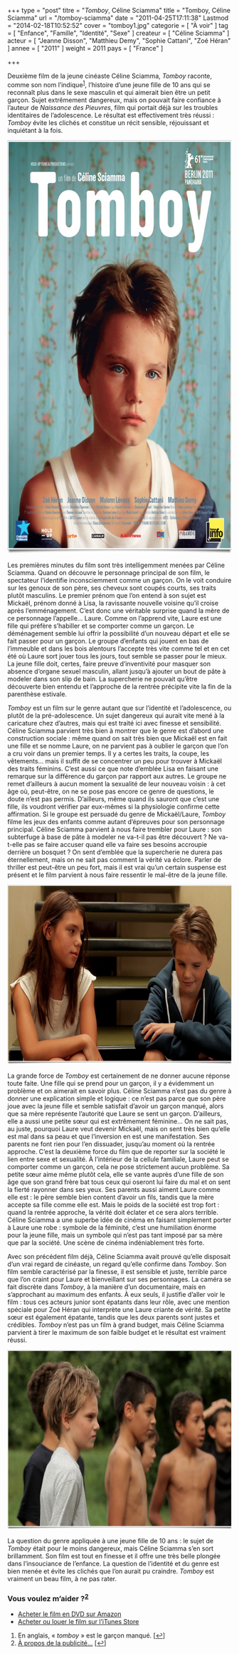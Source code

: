 +++
type = "post"
titre = "<em>Tomboy</em>, Céline Sciamma"
title = "Tomboy, Céline Sciamma"
url = "/tomboy-sciamma"
date = "2011-04-25T17:11:38"
Lastmod = "2014-02-18T10:52:52"
cover = "tomboy1.jpg"
categorie = [ "À voir" ]
tag = [ "Enfance", "Famille", "Identité", "Sexe" ]
createur = [ "Céline Sciamma" ]
acteur = [ "Jeanne Disson", "Matthieu Demy", "Sophie Cattani", "Zoé Héran" ]
annee = [ "2011" ]
weight = 2011
pays = [ "France" ]

+++

<p>Deuxième film de la jeune cinéaste Céline Sciamma, <em>Tomboy</em> raconte, comme son nom l&rsquo;indique<sup><a href="#footnote_0_4769" id="identifier_0_4769" class="footnote-link footnote-identifier-link" title="En anglais, &laquo;&nbsp;tomboy&nbsp;&raquo; est le gar&ccedil;on manqu&eacute;.">1</a></sup>, l&rsquo;histoire d&rsquo;une jeune fille de 10 ans qui se reconnaît plus dans le sexe masculin et qui aimerait bien être un petit garçon. Sujet extrêmement dangereux, mais on pouvait faire confiance à l&rsquo;auteur de <em>Naissance des Pieuvres</em>, film qui portait déjà sur les troubles identitaires de l&rsquo;adolescence. Le résultat est effectivement très réussi : <em>Tomboy</em> évite les clichés et constitue un récit sensible, réjouissant et inquiétant à la fois.</p>
<div style="text-align: center;"><a href="http://www.allocine.fr/film/fichefilm_gen_cfilm=188840.html"><img class="aligncenter" src="tomboy-sciamma.jpg" border="0" alt="Tomboy sciamma" width="690" height="926" /></a></div>
<p>Les premières minutes du film sont très intelligemment menées par Céline Sciamma. Quand on découvre le personnage principal de son film, le spectateur l&rsquo;identifie inconsciemment comme un garçon. On le voit conduire sur les genoux de son père, ses cheveux sont coupés courts, ses traits plutôt masculins. Le premier prénom que l&rsquo;on entend à son sujet est Mickaël, prénom donné à Lisa, la ravissante nouvelle voisine qu&rsquo;il croise après l&rsquo;emménagement. C&rsquo;est donc une véritable surprise quand la mère de ce personnage l&rsquo;appelle… Laure. Comme on l&rsquo;apprend vite, Laure est une fille qui préfère s&rsquo;habiller et se comporter comme un garçon. Le déménagement semble lui offrir la possibilité d&rsquo;un nouveau départ et elle se fait passer pour un garçon. Le groupe d&rsquo;enfants qui jouent en bas de l&rsquo;immeuble et dans les bois alentours l&rsquo;accepte très vite comme tel et en cet été où Laure sort jouer tous les jours, tout semble se passer pour le mieux. La jeune fille doit, certes, faire preuve d&rsquo;inventivité pour masquer son absence d&rsquo;organe sexuel masculin, allant jusqu&rsquo;à ajouter un bout de pâte à modeler dans son slip de bain. La supercherie ne pouvait qu&rsquo;être découverte bien entendu et l&rsquo;approche de la rentrée précipite vite la fin de la parenthèse estivale.</p>
<p><em>Tomboy</em> est un film sur le genre autant que sur l&rsquo;identité et l&rsquo;adolescence, ou plutôt de la pré-adolescence. Un sujet dangereux qui aurait vite mené à la caricature chez d&rsquo;autres, mais qui est traité ici avec finesse et sensibilité. Céline Sciamma parvient très bien à montrer que le genre est d&rsquo;abord une construction sociale : même quand on sait très bien que Mickaël est en fait une fille et se nomme Laure, on ne parvient pas à oublier le garçon que l&rsquo;on a cru voir dans un premier temps. Il y a certes les traits, la coupe, les vêtements… mais il suffit de se concentrer un peu pour trouver à Mickaël des traits féminins. C&rsquo;est aussi ce que note d&rsquo;emblée Lisa en faisant une remarque sur la différence du garçon par rapport aux autres. Le groupe ne remet d&rsquo;ailleurs à aucun moment la sexualité de leur nouveau voisin : à cet âge où, peut-être, on ne se pose pas encore ce genre de questions, le doute n&rsquo;est pas permis. D&rsquo;ailleurs, même quand ils sauront que c&rsquo;est une fille, ils voudront vérifier par eux-mêmes si la physiologie confirme cette affirmation. Si le groupe est persuadé du genre de Mickaël/Laure, <em>Tomboy</em> filme les jeux des enfants comme autant d&rsquo;épreuves pour son personnage principal. Céline Sciamma parvient à nous faire trembler pour Laure : son subterfuge à base de pâte à modeler ne va-t-il pas être découvert ? Ne va-t-elle pas se faire accuser quand elle va faire ses besoins accroupie derrière un bosquet ? On sent d&rsquo;emblée que la supercherie ne durera pas éternellement, mais on ne sait pas comment la vérité va éclore. Parler de thriller est peut-être un peu fort, mais il est vrai qu&rsquo;un certain suspense est présent et le film parvient à nous faire ressentir le mal-être de la jeune fille.</p>
<div style="text-align: center;"><img class="aligncenter" src="sciamma-tomboy.jpg" border="0" alt="Sciamma tomboy" width="690" height="402" /></div>
<p>La grande force de <em>Tomboy</em> est certainement de ne donner aucune réponse toute faite. Une fille qui se prend pour un garçon, il y a évidemment un problème et on aimerait en savoir plus. Céline Sciamma n&rsquo;est pas du genre à donner une explication simple et logique : ce n&rsquo;est pas parce que son père joue avec la jeune fille et semble satisfait d&rsquo;avoir un garçon manqué, alors que sa mère représente l&rsquo;autorité que Laure se sent un garçon. D&rsquo;ailleurs, elle a aussi une petite sœur qui est extrêmement féminine… On ne sait pas, au juste, pourquoi Laure veut devenir Mickaël, mais on sent très bien qu&rsquo;elle est mal dans sa peau et que l&rsquo;inversion en est une manifestation. Ses parents ne font rien pour l&rsquo;en dissuader, jusqu&rsquo;au moment où la rentrée approche. C&rsquo;est la deuxième force du film que de reporter sur la société le lien entre sexe et sexualité. À l&rsquo;intérieur de la cellule familiale, Laure peut se comporter comme un garçon, cela ne pose strictement aucun problème. Sa petite sœur aime même plutôt cela, elle se vante auprès d&rsquo;une fille de son âge que son grand frère bat tous ceux qui oseront lui faire du mal et on sent la fierté rayonner dans ses yeux. Ses parents aussi aiment Laure comme elle est : le père semble bien content d&rsquo;avoir un fils, tandis que la mère accepte sa fille comme elle est. Mais le poids de la société est trop fort : quand la rentrée approche, la vérité doit éclater et ce sera alors terrible. Céline Sciamma a une superbe idée de cinéma en faisant simplement porter à Laure une robe : symbole de la féminité, c&rsquo;est une humiliation énorme pour la jeune fille, mais un symbole qui n&rsquo;est pas tant imposé par sa mère que par la société. Une scène de cinéma indéniablement très forte.</p>
<p>Avec son précédent film déjà, Céline Sciamma avait prouvé qu&rsquo;elle disposait d&rsquo;un vrai regard de cinéaste, un regard qu&rsquo;elle confirme dans <em>Tomboy</em>. Son film semble caractérisé par la finesse, il est sensible et juste, terrible parce que l&rsquo;on craint pour Laure et bienveillant sur ses personnages. La caméra se fait discrète dans <em>Tomboy</em>, à la manière d&rsquo;un documentaire, mais en s&rsquo;approchant au maximum des enfants. À eux seuls, il justifie d&rsquo;aller voir le film : tous ces acteurs junior sont épatants dans leur rôle, avec une mention spéciale pour Zoé Héran qui interprète une Laure criante de vérité. Sa petite sœur est également épatante, tandis que les deux parents sont justes et crédibles. <em>Tomboy</em> n&rsquo;est pas un film à grand budget, mais Céline Sciamma parvient à tirer le maximum de son faible budget et le résultat est vraiment réussi.</p>
<div style="text-align: center;"><img class="aligncenter" src="tomboy-zoe-heran.jpg" border="0" alt="Tomboy zoe heran" width="690" height="402" /></div>
<p>La question du genre appliquée à une jeune fille de 10 ans : le sujet de <em>Tomboy</em> était pour le moins dangereux, mais Céline Sciamma s&rsquo;en sort brillamment. Son film est tout en finesse et il offre une très belle plongée dans l&rsquo;insouciance de l&rsquo;enfance. La question de l&rsquo;identité et du genre est bien menée et évite les clichés que l&rsquo;on aurait pu craindre. <em>Tomboy</em> est vraiment un beau film, à ne pas rater.</p>
<div class="amazon">
<h3>Vous voulez m&rsquo;aider ?<sup><a href="#footnote_1_4769" id="identifier_1_4769" class="footnote-link footnote-identifier-link" title="&Agrave; propos de la publicit&eacute;&hellip;">2</a></sup></h3>
<ul>
<li><a href="http://www.amazon.fr/gp/product/B0054IQ5RK/ref=as_li_ss_tl?ie=UTF8&tag=leblogdenic07-21&linkCode=as2&camp=1642&creative=19458&creativeASIN=B0054IQ5RK">Acheter le film en DVD sur Amazon</a></li>
<li><a href="https://itunes.apple.com/fr/movie/tomboy/id448246214">Acheter ou louer le film sur l&rsquo;iTunes Store</a></li>
</ul>
</div>
<ol class="footnotes"><li id="footnote_0_4769" class="footnote">En anglais, &laquo;&nbsp;<em>tomboy</em>&nbsp;&raquo; est le garçon manqué. [<a href="#identifier_0_4769" class="footnote-link footnote-back-link">&#8617;</a>]</li><li id="footnote_1_4769" class="footnote"><a href="http://voiretmanger.fr/a-propos/publicite/">À propos de la publicité…</a> [<a href="#identifier_1_4769" class="footnote-link footnote-back-link">&#8617;</a>]</li></ol>
